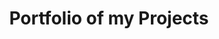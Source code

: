 ---
title: "Portfolio of my Projects"
description: "As a software engineer, I have a passion for building things that make a difference. Here are some of the projects I've worked on."
projectsData:
  - name: "Email.ML"
    description: "Minimalist temporary Email."
    image: "/images/email.ml.png"
    url: "https://email.ml"
  - name: "DNS.Surf"
    description: "Querying DNS Resolution Results in Different Regions Worldwide."
    image: "/images/dns.surf.png"
    url: "https://dns.surf"
  - name: "HTML.ZONE"
    description: "Web Toolbox."
    image: "/images/html.zone.png"
    url: "https://html.zone"
---